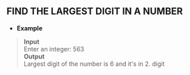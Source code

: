 ## FIND THE LARGEST DIGIT IN A NUMBER      

* **Example**   

> **Input**   
> Enter an integer: 563   
> **Output**   
> Largest digit of the number is 6  and it's in 2. digit   
